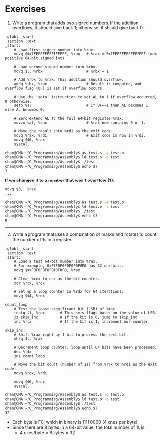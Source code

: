 # Exercises

1. Write a program that adds two signed numbers. If the addition overflows, it should give back 1; otherwise, it should give back 0.

```assembly
.globl _start
.section .text
_start:
    # Load first signed number into %rax.
    movq $0x7FFFFFFFFFFFFFFF, %rax   # %rax = 0x7FFFFFFFFFFFFFFF (max positive 64-bit signed int)
    
    # Load second signed number into %rbx.
    movq $1, %rbx                    # %rbx = 1

    # Add %rbx to %rax. This addition should overflow.
    addq %rbx, %rax                  # Result is computed, and overflow flag (OF) is set if overflow occurs.
    
    # Use the 'seto' instruction to set AL to 1 if overflow occurred, 0 otherwise.
    seto %al                         # If OF==1 then AL becomes 1; else AL becomes 0.
    
    # Zero-extend AL to the full 64-bit register %rax.
    movzx %al, %rax                  # %rax now contains 0 or 1.

    # Move the result into %rdi as the exit code.
    movq %rax, %rdi                  # Exit code is now in %rdi.  
    movq $60, %rax                   
    syscall
```

```sh
chan@CMA:~/C_Programming/Assembly$ as test.s -o test.o
chan@CMA:~/C_Programming/Assembly$ ld test.o -o test
chan@CMA:~/C_Programming/Assembly$ ./test
chan@CMA:~/C_Programming/Assembly$ echo $?
1
```

**If we changed it to a number that won't overflow (3)**:

```assembly
movq $3,  %rax
...
```

```sh
chan@CMA:~/C_Programming/Assembly$ as test.s -o test.o
chan@CMA:~/C_Programming/Assembly$ ld test.o -o test
chan@CMA:~/C_Programming/Assembly$ ./test
chan@CMA:~/C_Programming/Assembly$ echo $?
0
```

---

2. Write a program that uses a combination of masks and rotates to count the number of 1s in a register.

```assembly
.globl _start
.section .text
_start:
    # Load a test 64-bit number into %rax.
    # For example, 0xF0F0F0F0F0F0F0F0 has 32 one-bits.
    movq $0xF0F0F0F0F0F0F0F0, %rax

    # Clear %rcx to use as the bit counter.
    xor %rcx, %rcx

    # Set up a loop counter in %rdx for 64 iterations.
    movq $64, %rdx

count_loop:
    # Test the least-significant bit (LSB) of %rax.
    testq $1, %rax       # This sets flags based on the value of LSB.
    jz skip_inc          # If the bit is 0, jump to skip_inc.
    inc %rcx             # If the bit is 1, increment our counter.

skip_inc:
    # Shift %rax right by 1 bit to process the next bit.
    shrq $1, %rax

    # Decrement loop counter; loop until 64 bits have been processed.
    dec %rdx
    jnz count_loop

    # Move the bit count (number of 1s) from %rcx to %rdi as the exit code.
    movq %rcx, %rdi

    movq $60, %rax
    syscall
```

```sh
chan@CMA:~/C_Programming/Assembly$ as test.s -o test.o
chan@CMA:~/C_Programming/Assembly$ ld test.o -o test
chan@CMA:~/C_Programming/Assembly$ ./test
chan@CMA:~/C_Programming/Assembly$ echo $?
32
```

- Each byte is F0, which in binary is 1111 0000 (4 ones per byte). 
- Since there are 8 bytes in a 64-bit value, the total number of 1s is: 
  - 4 ones/byte × 8 bytes = 32
